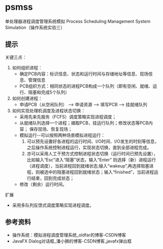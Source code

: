 # psmss
单处理器进程调度管理系统模拟 Process Scheduling Management System Simulation（操作系统实验三）


## 提示
关键三点：
1. 如何组织进程：
   - 确定PCB内容：标识信息、状态和运行时间与存储地址等信息、现场信息、管理信息
   - PCB组织方式：相同状态的进程PCB构成一个队列（即有空闲、就绪、运行、阻塞和完成5个队列）
2. 如何创建进程：
   - 申请PCB（从空闲队列） —> 申请资源 —> 填写PCB —> 挂就绪队列
3. 如何实现处理机调度及进程状态切换：
   - 采用先来先服务（FCFS）调度策略实现进程调度；
   - 从就绪队列选择一个进程；摘取PCB，挂运行队列；修改状态等PCB内容； 保存现场、恢复现场；
   - 模拟运行--可以按照两种场景模拟进程运行：
     1. 可以预先设置好各进程的运行时间、I/O时间、I/O发生的时刻等信息，之后操作系统控制进程运行，实现状态切换，直到全部进程完成。
     2. 亦可以采用人工干预方式控制进程状态切换（运行时间已预先设置），比如输入“Esc”进入“阻塞”状态，输入“Enter” 则选择（新）进程运行（进程调度），当前进程回到就绪状态;输入“wakeup”,再选择阻塞进程，则被选中的阻塞进程回到就绪状态；输入“finished”，当前进程运行结束，回到完成状态；
   - 修改（剩余）运行时间。

扩展
- 采用多队列反馈式调度策略实现进程调度。


## 参考资料
- 操作系统：模拟进程调度管理系统_oldfar的博客-CSDN博客
- JavaFX Dialog对话框_潘小狮的博客-CSDN博客_javafx弹出框
